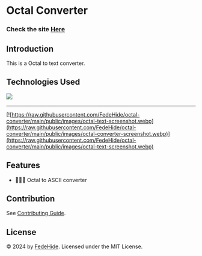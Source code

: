 # Octal Converter

### Check the site [Here](https://fedehide.github.io/octal-converter " Octal Converter")

## Introduction
This is a Octal to text converter.

## Technologies Used
<div>
	<a href="https://skillicons.dev">
		<img src="https://skillicons.dev/icons?i=html,css,js" />
	</a>
</div>


------------

[![https://raw.githubusercontent.com/FedeHide/octal-converter/main/public/images/octal-text-screenshot.webp](https://raw.githubusercontent.com/FedeHide/octal-converter/main/public/images/octal-converter-screenshot.webp)](https://raw.githubusercontent.com/FedeHide/octal-converter/main/public/images/octal-text-screenshot.webp)

## Features

- 🔡🔣🔢 Octal to ASCII converter

## Contribution

See [Contributing Guide](CONTRIBUTING.md).

## License

© 2024 by [FedeHide](https://github.com/FedeHide). Licensed under the MIT License.
